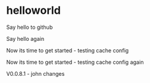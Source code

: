 helloworld
==========

Say hello to github

Say hello again

Now its time to get started - testing cache config

Now its time to get started - testing cache config again

V0.0.8.1 - john changes
